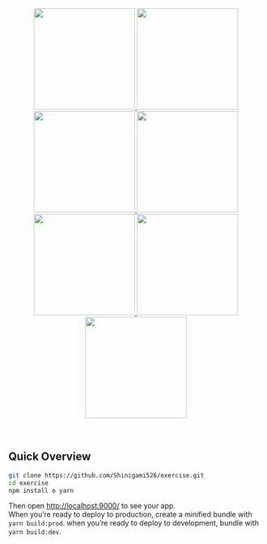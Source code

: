 <div align="center">
  <a href="https://github.com/babel/babel">
    <img width="200" height="200" src="https://upload.wikimedia.org/wikipedia/commons/0/02/Babel_Logo.svg">
  </a>
  <a href="https://github.com/webpack/webpack">
    <img width="200" height="200" src="https://webpack.js.org/assets/icon-square-big.svg">
  </a>
  <a href="https://github.com/eslint/eslint">
    <img width="200" height="200" src="https://eslint.org/img/logo.svg">
  </a>
  <a href="https://prettier.io/">
    <img width="200" height="200" src="https://meta-s3-cdn.freetls.fastly.net/original/3X/5/c/5cf638850999b71ae3c48a4aa5031c4a25473ef0.png">
  </a>
  <a href="https://github.com/facebook/jest">
    <img width="200" height="200" src="https://camo.githubusercontent.com/31983294a16a373a7e752b57904f64cc030750db/68747470733a2f2f6a6573746a732e696f2f696d672f6a6573742e706e67">
  </a>
  <a href="https://github.com/TrackJs">
    <img width="200" height="200" src="https://static.crozdesk.com/web_app_library/providers/logos/000/004/129/original/trackjs-1522094349-logo.png?1522094349">
  </a>
  <a href="https://github.com/circleci">
    <img width="200" height="200" src="https://avatars2.githubusercontent.com/u/1231870?s=200&v=4">
  </a>
</div>
  <br>
  <br>


## Quick Overview

```sh
git clone https://github.com/Shinigami526/exercise.git
cd exercise
npm install o yarn
```

Then open [http://localhost:9000/](http://localhost:9000/) to see your app.<br>
When you’re ready to deploy to production, create a minified bundle with `yarn build:prod`.
when you’re ready to deploy to development, bundle with `yarn build:dev`.
